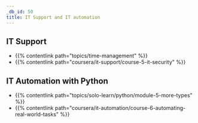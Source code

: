```yaml
---
_db_id: 50
title: IT Support and IT automation
---
```


## IT Support
- {{% contentlink path="topics/time-management" %}}
- {{% contentlink path="coursera/it-support/course-5-it-security" %}}

## IT Automation with Python
- {{% contentlink path="topics/solo-learn/python/module-5-more-types" %}}
- {{% contentlink path="coursera/it-automation/course-6-automating-real-world-tasks" %}}
